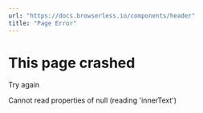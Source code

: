 ```yaml
---
url: "https://docs.browserless.io/components/header"
title: "Page Error"
---
```


# This page crashed

Try again

Cannot read properties of null (reading 'innerText')